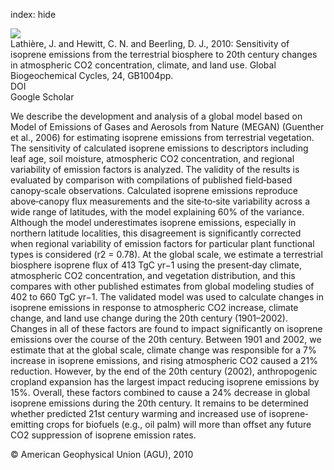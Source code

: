 index: hide

<div class="Citation">
    <div class="Citation-thumb CitationThumb-linked"  data-href="https://doi.org/10.1029/2009gb003548">
      <img src="https://static.claimspace.cloud/climate-study-static/refs/thumbs/7/Lathire_et_al_2010-thumb.png" />
    </div>

  <div class="Citation-body">
    <div class="Citation-text">Lathière, J. and Hewitt, C. N. and Beerling, D. J., 2010: Sensitivity of isoprene emissions from the terrestrial biosphere to 20th century changes in atmospheric CO2 concentration, climate, and land use. <span class="Article-journal">Global Biogeochemical Cycles, </span><span class="Article-volume">24, </span>GB1004pp.</div>
    <div class="Citation-links">
      <div class="CitationLink" data-href="https://doi.org/10.1029/2009gb003548">
        <div class="CitationLink-icon CitationLink-Doi"></div>
        <div class="CitationLink-text">DOI</div>
      </div>
      <div class="CitationLink" data-href="https://scholar.google.com/scholar?q=10.1029/2009gb003548">
        <div class="CitationLink-icon CitationLink-Scholar"></div>
        <div class="CitationLink-text">Google Scholar</div>
      </div>
    </div>
  </div>
</div>

We describe the development and analysis of a global model based on Model of Emissions of Gases and Aerosols from Nature (MEGAN) (Guenther et al., 2006) for estimating isoprene emissions from terrestrial vegetation. The sensitivity of calculated isoprene emissions to descriptors including leaf age, soil moisture, atmospheric CO2 concentration, and regional variability of emission factors is analyzed. The validity of the results is evaluated by comparison with compilations of published field‐based canopy‐scale observations. Calculated isoprene emissions reproduce above‐canopy flux measurements and the site‐to‐site variability across a wide range of latitudes, with the model explaining 60% of the variance. Although the model underestimates isoprene emissions, especially in northern latitude localities, this disagreement is significantly corrected when regional variability of emission factors for particular plant functional types is considered (r2 = 0.78). At the global scale, we estimate a terrestrial biosphere isoprene flux of 413 TgC yr−1 using the present‐day climate, atmospheric CO2 concentration, and vegetation distribution, and this compares with other published estimates from global modeling studies of 402 to 660 TgC yr−1. The validated model was used to calculate changes in isoprene emissions in response to atmospheric CO2 increase, climate change, and land use change during the 20th century (1901–2002). Changes in all of these factors are found to impact significantly on isoprene emissions over the course of the 20th century. Between 1901 and 2002, we estimate that at the global scale, climate change was responsible for a 7% increase in isoprene emissions, and rising atmospheric CO2 caused a 21% reduction. However, by the end of the 20th century (2002), anthropogenic cropland expansion has the largest impact reducing isoprene emissions by 15%. Overall, these factors combined to cause a 24% decrease in global isoprene emissions during the 20th century. It remains to be determined whether predicted 21st century warming and increased use of isoprene‐emitting crops for biofuels (e.g., oil palm) will more than offset any future CO2 suppression of isoprene emission rates.

<div class="Citation-copy">
&copy; American Geophysical Union (AGU), 2010
</div>